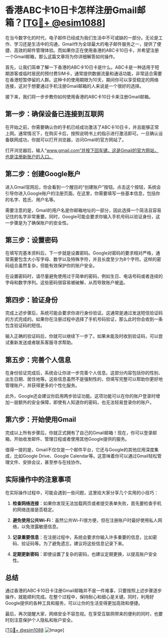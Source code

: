 # 香港ABC卡10日卡怎样注册Gmail邮箱？[[TG💪+ @esim1088](https://t.me/s/esim1088)]

在当今数字化的时代，电子邮件已经成为我们生活中不可或缺的一部分。无论是工作、学习还是生活中的沟通，Gmail作为全球最大的电子邮件服务之一，提供了便捷、高效的邮件管理体验。而如果你正在使用香港的ABC卡10日卡，并希望注册一个Gmail邮箱，那么这篇文章将为你详细解答如何操作。

首先，让我们简单了解一下香港的ABC卡10日卡是什么。ABC卡是一种适用于短期游客或临时居民的预付费SIM卡，通常提供数据流量和通话功能，非常适合需要在香港短暂停留的人群。这种卡的使用期限为10天，期间你可以享受稳定的网络连接，这对于想要通过手机注册Gmail邮箱的人来说是一个很好的选择。

接下来，我们将一步步教你如何使用香港的ABC卡10日卡来注册Gmail邮箱。

## 第一步：确保设备已连接到互联网

在开始之前，你需要确认你的手机已经成功激活了ABC卡10日卡，并且能够正常上网。通常情况下，在购买卡后，按照说明书上的指示进行激活即可。一旦确认设备联网成功，你就可以打开浏览器，访问Gmail的官方网站了。

打开浏览器后，输入“www.gmail.com”并按下回车键。这是Gmail的官方网站，也是注册新账户的入口。

## 第二步：创建Google账户

进入Gmail官网后，你会看到一个醒目的“创建账户”按钮。点击这个按钮，系统会引导你进入Google账户的注册页面。在这里，你需要填写一些基本信息，包括你的名字、姓氏、用户名等。

需要注意的是，Gmail的用户名是你邮箱地址的一部分，因此选择一个简洁且容易记住的名字非常重要。同时，Google可能会要求你输入手机号码以验证身份，这一步骤是为了确保账户的安全性。

## 第三步：设置密码

在填写完基本资料后，下一步就是设置密码。Google对密码的要求相对严格，通常需要包含大小写字母、数字以及特殊字符，并且长度至少为8个字符。这样的密码组合虽然复杂，但能有效保护你的账户安全。

在设置密码时，请尽量避免使用过于简单的密码，例如生日、电话号码或者连续的字母和数字序列。这些密码很容易被破解，从而导致账户被盗。

## 第四步：验证身份

完成上述步骤后，系统可能会要求你进行身份验证。这通常是通过发送短信验证码的方式完成的。如果你在注册过程中选择了手机号码验证，那么此时你会收到一条包含验证码的短信。

输入正确的验证码后，你就可以继续下一步了。如果未能及时收到验证码，可以尝试重新发送或者联系客服寻求帮助。

## 第五步：完善个人信息

在身份验证完成后，系统会让你进一步完善个人信息。这部分内容包括你的性别、出生日期、居住地等。这些信息虽然不是强制性的，但填写完整可以帮助你更好地管理账户，并获得更多的个性化服务。

此外，Google还会建议你启用两步验证功能。这项功能可以在你的账户登录时增加一层额外的安全保障，即使有人知道你的密码，也无法轻易登录你的账户。

## 第六步：开始使用Gmail

完成以上所有步骤后，你就正式拥有了自己的Gmail邮箱！现在，你可以登录邮箱，开始收发邮件、管理日程或者使用其他Google提供的服务。

值得一提的是，Gmail不仅仅是一个邮件平台，它还与Google的其他应用深度集成，比如Google Drive、Google Calendar等。这意味着你可以通过Gmail轻松管理文件、安排会议，甚至参与在线协作。

## 实际操作中的注意事项

在实际操作过程中，可能会遇到一些问题，这里给大家分享几个实用的小技巧：

1. **检查网络连接**：如果你发现无法加载网页或者提交表单失败，首先要检查手机的网络连接是否稳定。
   
2. **避免使用公共Wi-Fi**：虽然公共Wi-Fi很方便，但在注册账户时最好使用私人网络，以免泄露敏感信息。

3. **记录重要信息**：在注册过程中，系统会要求你输入许多重要的信息，比如密码、验证码等。为了避免遗忘，建议将这些信息记录下来。

4. **定期更新密码**：即使设置了复杂的密码，也建议定期更换，以提高账户安全性。

## 总结

通过香港的ABC卡10日卡注册Gmail邮箱并不是一件难事，只要按照上述步骤逐步操作，就能顺利完成。在整个过程中，保持耐心和细心是关键。同时，利用好Google提供的各种工具和服务，可以让你的生活变得更加高效和便捷。

最后，再次提醒大家，网络安全不容忽视。在享受互联网带来的便利的同时，也要时刻注意保护个人隐私和账户安全。

[[TG💪+ @esim1088](https://t.me/s/esim1088) ![Image](https://i.postimg.cc/4NQfJmqS/Snipaste-2025-05-13-00-14-12.png)]